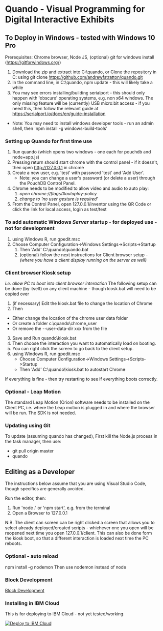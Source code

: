 # Quando - Visual Programming for Digital Interactive Exhibits

## To Deploy in Windows - tested with Windows 10 Pro

Prerequisites: Chrome browser, Node JS, (optional) git for windows install (https://gitforwindows.org/)

1. Download the zip and extract into C:\quando, or Clone the repository in C: using git clone https://github.com/andrewfstratton/quando.git
2. In the command line, in C:\quando, npm update - this will likely take a while
3. You may see errors installing/building serialport - this should only happen with 'obscure' operating systems, e.g. non x64 windows.  The only missing feature will be (currently) USB micro:bit access - if you need this, then follow the relevant guide at https://serialport.io/docs/en/guide-installation
  * Note: You may need to install windows developer tools - run an admin shell, then 'npm install -g windows-build-tools'

### Setting up Quando for first time use

1. Run quando (which opens two windows - one each for pouchdb and node+app.js)
2. Pressing return should start chrome with the control panel - if it doesn't, then open http://127.0.0.1 in chrome
3. Create a new user, e.g. 'test' with password 'test' and 'Add User'.
    * Note: you can change a user's password (or delete a user) through the PouchDB Control Panel.
4. Chrome needs to be modified to allow video and audio to auto play:
    1. _open chrome://flags/#autoplay-policy_
    2. _change to 'no user gesture is required'_
4. From the Control Panel, open 127.0.0.1/inventor using the QR Code or click the link for local access, login as test/test

### To add automatic Windows *Server* startup - for deployed use - not for development
1. using Windows R, run gpedit.msc
2. Choose Computer Configuration->Windows Settings->Scripts->Startup
    1. Then 'Add' C:\quando\quando.bat
    2. (optional) follow the next instructions for Client browser setup - *(where you have a client display running on the server as well)*
### Client browser Kiosk setup
_i.e. allow PC to boot into client browser interaction_
The following setup can be done (by itself) on any client machine - though kiosk.bat will need to be copied over

1. (if necessary) Edit the kiosk.bat file to change the location of Chrome
2. Then 
  * Either change the location of the chrome user data folder
  * Or create a folder c:\quando\chrome_user
  * Or remove the --user-data-dir xxx from the file
3. Save and Run quando\kiosk.bat
4. Then choose the interaction you want to automatically load on booting.
5. You can right click the screen to go back to the client setup.
6. using Windows R, run gpedit.msc
    * Choose Computer Configuration->Windows Settings->Scripts->Startup
    * Then 'Add' C:\quando\kiosk.bat to autostart Chrome

If everything is fine - then try restarting to see if everything boots correctly.

### Optional - Leap Motion
The standard Leap Motion (Orion) software needs to be installed on the Client PC, i.e. where the Leap motion is plugged in and where the browser will be run. The SDK is not needed.

### Updating using Git
To update (assuming quando has changed), First kill the Node.js process in the task manager,
then use:

* git pull origin master
* quando

## Editing as a Developer

The instructions below assume that you are using Visual Studio Code, though specifics are generally avoided.

Run the editor, then:
1. Run 'node .' or 'npm start', e.g. from the terminal
3. Open a Browser to 127.0.0.1

N.B. The client can screen can be right clicked a screen that allows you to select already deployed/created scripts - whichever one you open will be reopened next time you open 127.0.0.1/client.  This can also be done form the kiosk boot, so that a different interaction is loaded next time the PC reboots.

### Optional - auto reload
npm install -g nodemon
Then use nodemon instead of node

### Block Development

[Block Development](inventor/README.md)

### Installing in IBM Cloud

This is for deploying to IBM Cloud - not yet tested/working

[![Deploy to IBM Cloud](https://cloud.ibm.com/devops/setup/deploy/button.png)](https://cloud.ibm.com/devops/setup/deploy?repository=<git_repository_URL>&branch=master)